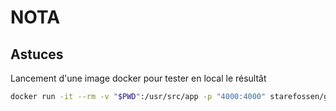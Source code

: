 # NOTA

## Astuces

Lancement d'une image docker pour tester en local le résultât

```bash
docker run -it --rm -v "$PWD":/usr/src/app -p "4000:4000" starefossen/github-pages
```
